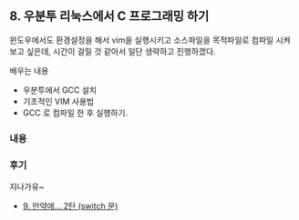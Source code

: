## 8. 우분투 리눅스에서 C 프로그래밍 하기

윈도우에서도 환경설정을 해서 vim을 실행시키고 소스파일을 목적파일로 컴파일 시켜보고 싶은데, 시간이 걸릴 것 같아서 일단 생략하고 진행하겠다.

배우는 내용

- 우분투에서 GCC 설치
- 기초적인 VIM 사용법
- GCC 로 컴파일 한 후 실행하기.

### 내용

### 후기

지나가유~

- [9. 만약에... 2탄 (switch 문)](./9.md)
